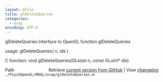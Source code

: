 ```yaml
---
layout: mfile
title: glDeleteQueries
categories:
  - wrap
encoding: UTF-8
---
```


glDeleteQueries  Interface to OpenGL function glDeleteQueries  

usage:  glDeleteQueries( n, ids )  

C function:  void glDeleteQueries(GLsizei n, const GLuint\* ids)  


<div class="code_header" style="text-align:right;">
  <span style="float:left;">Path&nbsp;&nbsp;</span> <span class="counter">Retrieve <a href=
  "https://raw.github.com/Psychtoolbox-3/Psychtoolbox-3/beta/./PsychOpenGL/MOGL/wrap/glDeleteQueries.m">current version from GitHub</a> | View <a href=
  "https://github.com/Psychtoolbox-3/Psychtoolbox-3/commits/beta/./PsychOpenGL/MOGL/wrap/glDeleteQueries.m">changelog</a></span>
</div>
<div class="code">
  <code>./PsychOpenGL/MOGL/wrap/glDeleteQueries.m</code>
</div>
